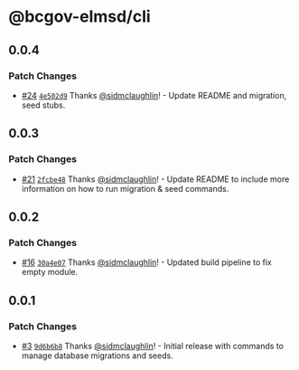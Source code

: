 # @bcgov-elmsd/cli

## 0.0.4

### Patch Changes

-   [#24](https://github.com/bcgov/elmsd-nodejs/pull/24) [`4e502d9`](https://github.com/bcgov/elmsd-nodejs/commit/4e502d91502633a87e784de681c45a5023d7fa42) Thanks [@sidmclaughlin](https://github.com/sidmclaughlin)! - Update README and migration, seed stubs.

## 0.0.3

### Patch Changes

-   [#21](https://github.com/bcgov/elmsd-nodejs/pull/21) [`2fcbe48`](https://github.com/bcgov/elmsd-nodejs/commit/2fcbe488688b5c017e5566838fbfd6b31097e3d7) Thanks [@sidmclaughlin](https://github.com/sidmclaughlin)! - Update README to include more information on how to run migration & seed commands.

## 0.0.2

### Patch Changes

-   [#16](https://github.com/bcgov/elmsd-nodejs/pull/16) [`30a4e07`](https://github.com/bcgov/elmsd-nodejs/commit/30a4e077456a583147d6f37ced52f99badeafffe) Thanks [@sidmclaughlin](https://github.com/sidmclaughlin)! - Updated build pipeline to fix empty module.

## 0.0.1

### Patch Changes

-   [#3](https://github.com/bcgov/elmsd-nodejs/pull/3) [`9d6b6b8`](https://github.com/bcgov/elmsd-nodejs/commit/9d6b6b87d422c57f736d8d2fb2ef27fb8eb45e53) Thanks [@sidmclaughlin](https://github.com/sidmclaughlin)! - Initial release with commands to manage database migrations and seeds.
